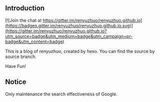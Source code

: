## Introduction

[![Join the chat at https://gitter.im/renyuzhuo/renyuzhuo.github.io](https://badges.gitter.im/renyuzhuo/renyuzhuo.github.io.svg)](https://gitter.im/renyuzhuo/renyuzhuo.github.io?utm_source=badge&utm_medium=badge&utm_campaign=pr-badge&utm_content=badge)

This is a blog of renyuzhuo, created by hexo. You can find the source by source branch.

Have Fun!

## Notice

Only maintenance the search effectiveness of Google.
